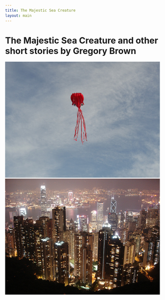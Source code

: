```yaml
---
title: The Majestic Sea Creature
layout: main
---
```


# The Majestic Sea Creature and other short stories by Gregory Brown

<div id="gallery">
  <img src="/images/slideshow/octopus_kite.jpg" alt="Amazing Octopus Kite" title="Octokite">
  <img src="/images/slideshow/hong_kong.jpg" alt="THe breathtaking skyline in Hong Kong" title="Another title">
</div>
